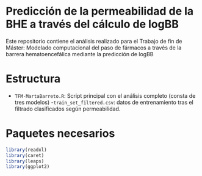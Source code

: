 # Predicción de la permeabilidad de la BHE a través del cálculo de logBB

Este repositorio contiene el análisis realizado para el Trabajo de fin de Máster: Modelado computacional del paso de fármacos a través de la barrera hematoencefálica mediante la predicción de logBB

# Estructura

- `TFM-MartaBarreto.R`: Script principal con el análisis completo (consta de tres modelos)
-`train_set_filtered.csv`: datos de entrenamiento tras el filtrado clasificados según permeabilidad.

# Paquetes necesarios
```r
library(readxl)
library(caret)
library(leaps)
library(ggplot2)

